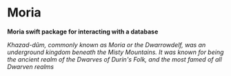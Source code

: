 # Moria

**Moria swift package for interacting with a database**

*Khazad-dûm, commonly known as Moria or the Dwarrowdelf, was an underground kingdom beneath the Misty Mountains. It was known for being the ancient realm of the Dwarves of Durin's Folk, and the most famed of all Dwarven realms*
